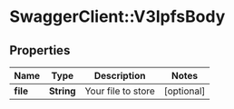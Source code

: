 # SwaggerClient::V3IpfsBody

## Properties
Name | Type | Description | Notes
------------ | ------------- | ------------- | -------------
**file** | **String** | Your file to store | [optional] 

